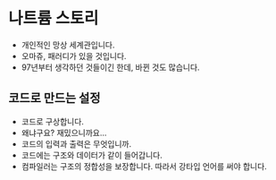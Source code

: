 # 나트륨 스토리
- 개인적인 망상 세계관입니다.
- 오마쥬, 패러디가 있을 것입니다.
- 97년부터 생각하던 것들이긴 한데, 바뀐 것도 많습니다.

## 코드로 만드는 설정
- 코드로 구상합니다.
- 왜냐구요? 재밌으니까요...
- 코드의 입력과 출력은 무엇입니까.
- 코드에는 구조와 데이터가 같이 들어갑니다.
- 컴파일러는 구조의 정합성을 보장합니다. 따라서 강타입 언어를 써야 합니다.
